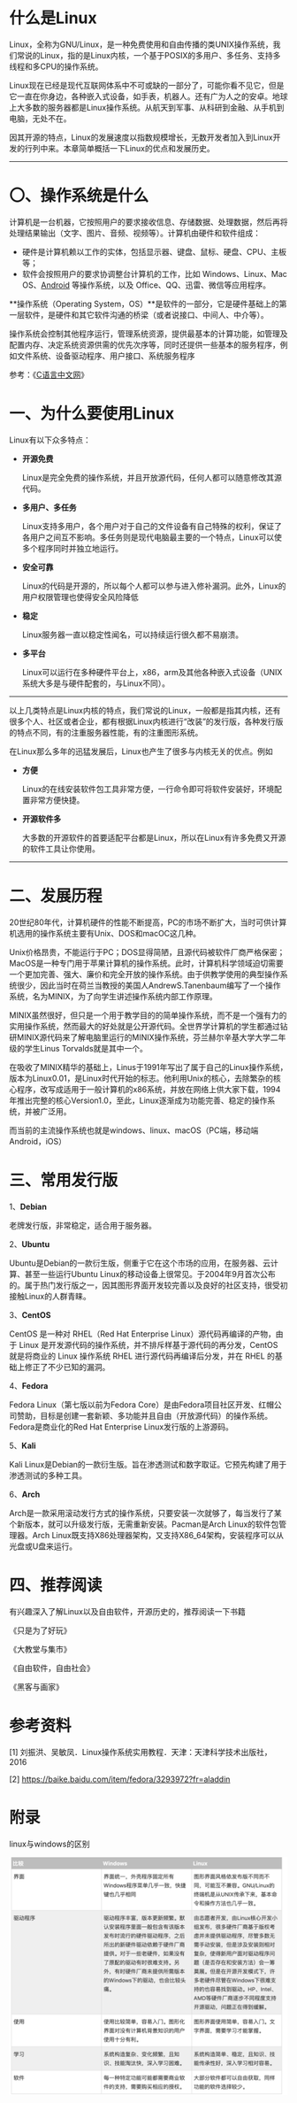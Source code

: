 # 什么是Linux

Linux，全称为GNU/Linux，是一种免费使用和自由传播的类UNIX操作系统，我们常说的Linux，指的是Linux内核，一个基于POSIX的多用户、多任务、支持多线程和多CPU的操作系统。

Linux现在已经是现代互联网体系中不可或缺的一部分了，可能你看不见它，但是它一直在你身边，各种嵌入式设备，如手表，机器人。还有广为人之的安卓。地球上大多数的服务器都是Linux操作系统。从航天到军事、从科研到金融、从手机到电脑，无处不在。

因其开源的特点，Linux的发展速度以指数规模增长，无数开发者加入到Linux开发的行列中来。本章简单概括一下Linux的优点和发展历史。

*************

# 〇、操作系统是什么

计算机是一台机器，它按照用户的要求接收信息、存储数据、处理数据，然后再将处理结果输出（文字、图片、音频、视频等）。计算机由硬件和软件组成：

- 硬件是计算机赖以工作的实体，包括显示器、键盘、鼠标、硬盘、CPU、主板等；
- 软件会按照用户的要求协调整台计算机的工作，比如 Windows、Linux、Mac OS、[Android](http://c.biancheng.net/android/) 等操作系统，以及 Office、QQ、迅雷、微信等应用程序。

**操作系统（Operating System，OS）**是软件的一部分，它是硬件基础上的第一层软件，是硬件和其它软件沟通的桥梁（或者说接口、中间人、中介等）。

操作系统会控制其他程序运行，管理系统资源，提供最基本的计算功能，如管理及配置内存、决定系统资源供需的优先次序等，同时还提供一些基本的服务程序，例如文件系统、设备驱动程序、用户接口、系统服务程序

参考：《[C语言中文网](http://c.biancheng.net/view/705.html)》

# 一、为什么要使用Linux

Linux有以下众多特点：

* **开源免费**

  Linux是完全免费的操作系统，并且开放源代码，任何人都可以随意修改其源代码。

* **多用户、多任务**

  Linux支持多用户，各个用户对于自己的文件设备有自己特殊的权利，保证了各用户之间互不影响。多任务则是现代电脑最主要的一个特点，Linux可以使多个程序同时并独立地运行。

* **安全可靠**

  Linux的代码是开源的，所以每个人都可以参与进入修补漏洞。此外，Linux的用户权限管理也使得安全风险降低

* **稳定**

  Linux服务器一直以稳定性闻名，可以持续运行很久都不易崩溃。

* **多平台**

  Linux可以运行在多种硬件平台上，x86，arm及其他各种嵌入式设备（UNIX 系统大多是与硬件配套的，与Linux不同）。

*****************

以上几类特点是Linux内核的特点，我们常说的Linux，一般都是指其内核，还有很多个人、社区或者企业，都有根据Linux内核进行“改装”的发行版，各种发行版的特点不同，有的注重服务器性能，有的注重图形系统。

在Linux那么多年的迅猛发展后，Linux也产生了很多与内核无关的优点。例如

* **方便**

  Linux的在线安装软件包工具非常方便，一行命令即可将软件安装好，环境配置非常方便快捷。

* **开源软件多**

  大多数的开源软件的首要适配平台都是Linux，所以在Linux有许多免费又开源的软件工具让你使用。

********************

# 二、发展历程

20世纪80年代，计算机硬件的性能不断提高，PC的市场不断扩大，当时可供计算机选用的操作系统主要有Unix、DOS和macOC这几种。

Unix价格昂贵，不能运行于PC；DOS显得简陋，且源代码被软件厂商严格保密；MacOS是一种专门用于苹果计算机的操作系统。此时，计算机科学领域迫切需要一个更加完善、强大、廉价和完全开放的操作系统。由于供教学使用的典型操作系统很少，因此当时在荷兰当教授的美国人AndrewS.Tanenbaum编写了一个操作系统，名为MINIX，为了向学生讲述操作系统内部工作原理。

MINIX虽然很好，但只是一个用于教学目的的简单操作系统，而不是一个强有力的实用操作系统，然而最大的好处就是公开源代码。全世界学计算机的学生都通过钻研MINIX源代码来了解电脑里运行的MINIX操作系统，芬兰赫尔辛基大学大学二年级的学生Linus Torvalds就是其中一个。

在吸收了MINIX精华的基础上，Linus于1991年写出了属于自己的Linux操作系统，版本为Linux0.01，是Linux时代开始的标志。他利用Unix的核心，去除繁杂的核心程序，改写成适用于一般计算机的x86系统，并放在网络上供大家下载，1994年推出完整的核心Version1.0，至此，Linux逐渐成为功能完善、稳定的操作系统，并被广泛用。 



而当前的主流操作系统也就是windows、linux、macOS（PC端，移动端Android，iOS）

# 三、常用发行版

1、**Debian**

老牌发行版，非常稳定，适合用于服务器。



2、**Ubuntu**

Ubuntu是Debian的一款衍生版，侧重于它在这个市场的应用，在服务器、云计算、甚至一些运行Ubuntu Linux的移动设备上很常见。于2004年9月首次公布的。属于热门发行版之一，因其图形界面开发较完善以及良好的社区支持，很受初接触Linux的人群青睐。



3、**CentOS**

CentOS 是一种对 RHEL（Red Hat Enterprise Linux）源代码再编译的产物，由于 Linux 是开发源代码的操作系统，并不排斥样基于源代码的再分发，CentOS 就是将商业的 Linux 操作系统 RHEL 进行源代码再编译后分发，并在 RHEL 的基础上修正了不少已知的漏洞。



4、**Fedora**

Fedora Linux（第七版以前为Fedora Core）是由Fedora项目社区开发、红帽公司赞助，目标是创建一套新颖、多功能并且自由（开放源代码）的操作系统。Fedora是商业化的Red Hat Enterprise Linux发行版的上游源码。

5、**Kali**

Kali Linux是Debian的一款衍生版。旨在渗透测试和数字取证。它预先构建了用于渗透测试的多种工具。



6、**Arch**

Arch是一款采用滚动发行方式的操作系统，只要安装一次就够了，每当发行了某个新版本，就可以升级发行版，无需重新安装。Pacman是Arch Linux的软件包管理器。Arch Linux既支持X86处理器架构，又支持X86_64架构，安装程序可以从光盘或U盘来运行。



# 四、推荐阅读

有兴趣深入了解Linux以及自由软件，开源历史的，推荐阅读一下书籍

《只是为了好玩》

《大教堂与集市》

《自由软件，自由社会》

《黑客与画家》





# 参考资料

[1] 刘振洪、吴敏凤．Linux操作系统实用教程．天津：天津科学技术出版社，2016

[2] https://baike.baidu.com/item/fedora/3293972?fr=aladdin



# 附录

linux与windows的区别

![image-20210614221648657](1.%E4%BB%80%E4%B9%88%E6%98%AFLinux.assets/image-20210614221648657.png)



